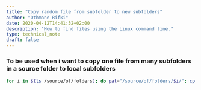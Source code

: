 ```yaml
---
title: "Copy random file from subfolder to new subfolders"
author: "Othmane Rifki"
date: 2020-04-12T14:41:32+02:00
description: "How to find files using the Linux command line."
type: technical_note
draft: false
---
```


### To be used when i want to copy one file from many subfolders in a source folder to local subfolders

``` bash 
for i in $(ls /source/of/folders); do pat="/source/of/folders/$i/"; cp $pat/$(ls $pat | shuf -n 1) $i/.; done
```